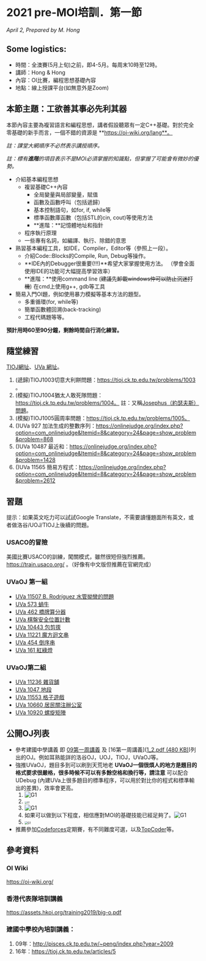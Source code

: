 # 2021 pre-MOI培訓．第一節

<i>April 2, Prepared by M. Hong</i>

## Some logistics:

- 時間：全澳賽(5月上旬)之前，即4-5月。每周末10時至12時。
- 講師：Hong & Hong
- 內容：OI比賽，編程思想基礎內容
- 地點：線上授課平台(如無意外是Zoom)

## 本節主題：工欲善其事必先利其器

本節內容主要為複習語言和編程思想，講者假設聽眾有一定C++基礎。對於完全零基礎的新手而言，一個不錯的資源是 **https://oi-wiki.org/lang**。

<i>註：課堂大網順序不必然表示講授順序。</i>

*註：標有**進階**的項目表示不是MOI必須掌握的知識點，但掌握了可能會有微妙的優勢。*

- 介紹基本編程思想
    - 複習基礎C++內容
        - 全局變量與局部變量，賦值
        - 函數及函數呼叫（包括遞歸）
        - 基本控制語句，如for, if, while等
        - 標準函數庫函數（包括STL的cin, cout)等使用方法
        - **進階：**記憶體地址和指針
    - 程序執行原理
    - 一些專有名詞，如編譯、執行、除錯的意思
- 熟習基本編程工具，如IDE，Compiler，Editor等（參照上一段）。
    - 介紹Code::Blocks的Compile, Run, Debug等操作。
    - **IDE內的Debugger很重要(!!!)**希望大家掌握使用方法。
        （學會全面使用IDE的功能可大幅提高學習效率）
    - **進階：**使用command line (~~建議先卸載windows仲可以防止沉迷打機~~)
        在cmd上使用g++, gdb等工具
- 簡易入門OI題，例如使用暴力模擬等基本方法的題型。
    - 多重循環(for, while等)
    - 簡單函數體回溯(back-tracking)
    - 工程代碼題等等。

**預計用時60至90分鐘，剩餘時間自行消化練習。**

## 隨堂練習

[TIOJ網址](tioj.ck.tp.edu.tw/problems/)、[UVa 網址](onlinejudge.org)。

1. (遞歸)TIOJ1003切意大利餅問題：https://tioj.ck.tp.edu.tw/problems/1003 。
2. (模擬)TIOJ1004猶太人敢死隊問題：https://tioj.ck.tp.edu.tw/problems/1004。
    註：又稱[Josephus（約瑟夫斯）問題](https://en.wikipedia.org/wiki/Josephus_problem)。
3. (模擬)TIOJ1005圓周率問題：https://tioj.ck.tp.edu.tw/problems/1005。
4. ()UVa 927 加法生成的整數序列：https://onlinejudge.org/index.php?option=com_onlinejudge&Itemid=8&category=24&page=show_problem&problem=868
5. ()UVa 10487 最近和：https://onlinejudge.org/index.php?option=com_onlinejudge&Itemid=8&category=24&page=show_problem&problem=1428
6. ()UVa 11565 簡易方程式：https://onlinejudge.org/index.php?option=com_onlinejudge&Itemid=8&category=24&page=show_problem&problem=2612

## 習題

提示：如果英文吃力可以試試Google Translate，不需要讀懂題面所有英文，或者做洛谷/UOJ/TIOJ上後續的問題。

### USACO的冒險

美國比賽USACO的訓練，闖關模式，雖然很短但強烈推薦。https://train.usaco.org/ 。（好像有中文版但推薦在官網完成）

### UVaOJ 第一組

- [UVa 11507 B. Rodríguez 水管拗彎的問題](https://onlinejudge.org/index.php?option=com_onlinejudge&Itemid=8&category=24&page=show_problem&problem=2502)
- [UVa 573 蝸牛](https://onlinejudge.org/index.php?option=com_onlinejudge&Itemid=8&category=24&page=show_problem&problem=514)
- [UVa 462 橋牌算分器](https://onlinejudge.org/index.php?option=com_onlinejudge&Itemid=8&category=24&page=show_problem&problem=403)
- [UVa 棋盤安全位置計數](https://onlinejudge.org/index.php?option=com_onlinejudge&Itemid=8&category=24&page=show_problem&problem=1225)
- [UVa 10443 包剪揼](https://onlinejudge.org/index.php?option=com_onlinejudge&Itemid=8&category=24&page=show_problem&problem=1384)
- [UVa 11221 魔方迴文串](https://onlinejudge.org/index.php?option=com_onlinejudge&Itemid=8&category=24&page=show_problem&problem=2162)
- [UVa 454 倒序串](https://onlinejudge.org/index.php?option=com_onlinejudge&Itemid=8&category=24&page=show_problem&problem=395)
- [UVa 161 紅綠燈](https://onlinejudge.org/index.php?option=com_onlinejudge&Itemid=8&category=24&page=show_problem&problem=97)

### UVaOJ第二組

- [UVa 11236 雜貨舖](https://onlinejudge.org/index.php?option=com_onlinejudge&Itemid=8&category=24&page=show_problem&problem=2177)
- [UVa 1047 地段](https://onlinejudge.org/index.php?option=com_onlinejudge&Itemid=8&category=24&page=show_problem&problem=3488)
- [UVa 11553 格子遊戲](https://onlinejudge.org/index.php?option=com_onlinejudge&Itemid=8&category=24&page=show_problem&problem=2548)
- [UVa 10660 居民關注辦公室](https://onlinejudge.org/index.php?option=com_onlinejudge&Itemid=8&category=24&page=show_problem&problem=1601)
- [UVa 10920 螺旋矩陣](https://onlinejudge.org/index.php?option=com_onlinejudge&Itemid=8&category=24&page=show_problem&problem=1861)

## 公開OJ列表

- 參考建國中學講義
    即 [09第一周講義](http://pisces.ck.tp.edu.tw/~peng/index.php?action=showfile&file=f25eb3f19f79528650026465de4ab6e5fd0be85b3) 及 [16第一周講義]([1_2.pdf (480 KB)](https://tioj.ck.tp.edu.tw/uploads/attachment/5/12/1_2.pdf))列出的OJ。例如耳熟能詳的洛谷OJ，UOJ，TIOJ，UVaOJ等。
- 強推UVaOJ，題目多到可以刷到天荒地老
    **UVaOJ一個很煩人的地方是題目的格式要求很嚴格，很多時候不可以有多餘空格和換行等，請注意**
    可以配合UDebug (內建UVa上很多題目的標準程序，可以用於對比你的程式和標準輸出的差異)，效率會更高。
    1. ![G1](Uva簡易教程1.png)
    2. <img src="Uva簡易教程2.png" alt="G1" style="zoom:40%;" />
    3. ![G1](Uva簡易教程3.png)
    4. 如果可以做到以下程度，相信應對MOI的基礎技能已經足夠了。![G1](FirstGoalOnUHunt.png)
    5. <img src="UVa簡易教程4.png" alt="G1" style="zoom:50%;" />
- 推薦參加[Codeforces](https://codeforces.com/)定期賽，有不同難度可選，以及[TopCoder](https://www.topcoder.com/)等。

## 參考資料

### OI Wiki

https://oi-wiki.org/

### 香港代表隊培訓講義

https://assets.hkoi.org/training2019/big-o.pdf

### 建國中學校內培訓講義：

1. 09年：http://pisces.ck.tp.edu.tw/~peng/index.php?year=2009
2. 16年：https://tioj.ck.tp.edu.tw/articles/5

